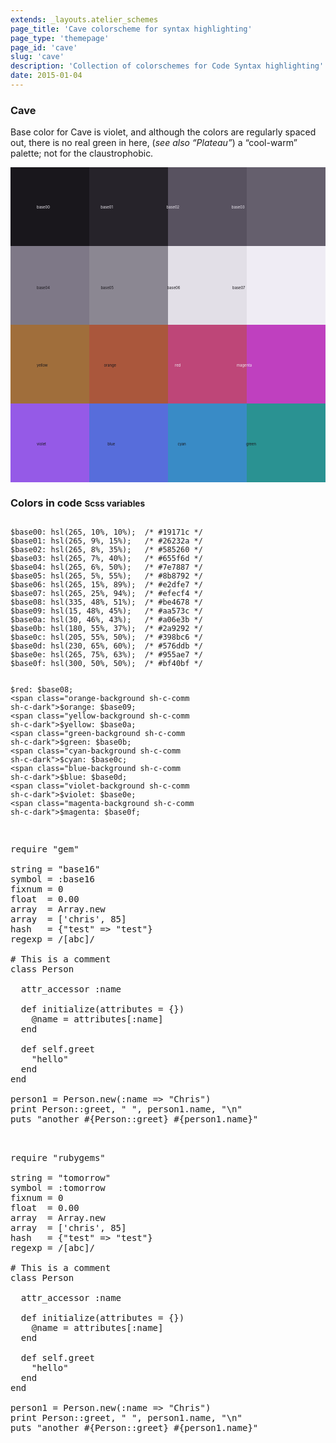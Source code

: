 ```yaml
---
extends: _layouts.atelier_schemes
page_title: 'Cave colorscheme for syntax highlighting'
page_type: 'themepage'
page_id: 'cave'
slug: 'cave'
description: 'Collection of colorschemes for Code Syntax highlighting'
date: 2015-01-04
---
```


<h3 id="about-cave">Cave</h3>
<p>Base color for Cave is violet, and although the colors are regularly spaced out, there is no real green in here, (<i>see also “Plateau”</i>) a “cool-warm” palette; not for the claustrophobic.</p>

<svg version="1.1" xmlns="http://www.w3.org/2000/svg" xmlns:xlink="http://www.w3.org/1999/xlink" viewBox="0 0 1200 1200">
<style type="text/css">
<![CDATA[
.base00-background                      {fill:hsl(265, 10%, 10%); }
.base01-background                      {fill:hsl(265, 9%, 15%); }
.base02-background                      {fill:hsl(265, 8%, 35%); }
.base03-background                      {fill:hsl(265, 7%, 40%); }
.base04-background                      {fill:hsl(265, 6%, 50%); }
.base05-background                      {fill:hsl(265, 5%, 55%); }
.base06-background                      {fill:hsl(265, 15%, 89%); }
.base07-background                      {fill:hsl(265, 25%, 94%); }
.base08-background, .red-background     {fill:hsl(335, 48%, 51%); }
.base09-background, .orange-background  {fill:hsl(15, 48%, 45%);  }
.base0A-background, .yellow-background  {fill:hsl(30, 46%, 43%);  }
.base0B-background, .green-background   {fill:hsl(180, 55%, 37%);  }
.base0C-background, .cyan-background    {fill:hsl(205, 55%, 50%); }
.base0D-background, .blue-background    {fill:hsl(230, 65%, 60%); }
.base0E-background, .violet-background  {fill:hsl(265, 75%, 63%); }
.base0F-background, .magenta-background {fill:hsl(300, 50%, 50%); }
]]></style>
  <g>
  <rect x="0" y="0" width="300" height="300" class="base00-background" />
  <rect x="300" y="0" width="300" height="300" class="base01-background" />
  <rect x="600" y="0" width="300" height="300" class="base02-background" />
  <rect x="900" y="0" width="300" height="300" class="base03-background" />
  <rect x="0" y="300" width="300" height="300" class="base04-background" />
  <rect x="300" y="300" width="300" height="300" class="base05-background" />
  <rect x="600" y="300" width="300" height="300" class="base06-background" />
  <rect x="900" y="300" width="300" height="300" class="base07-background" />
  <rect x="0" y="600" width="300" height="300" class="yellow-background" />
  <rect x="300" y="600" width="300" height="300" class="orange-background" />
  <rect x="600" y="600" width="300" height="300" class="red-background" />
  <rect x="900" y="600" width="300" height="300" class="magenta-background" />
  <rect x="0" y="900" width="300" height="300" class="violet-background" />
  <rect x="300" y="900" width="300" height="300" class="blue-background" />
  <rect x="600" y="900" width="300" height="300" class="cyan-background" />
  <rect x="900" y="900" width="300" height="300" class="green-background" />
  </g>
  <g>
  <text x="0" y="158" class="base07-background">
    <tspan dx="100" dy="0">base00</tspan>
    <tspan dx="190" dy="0">base01</tspan>
    <tspan dx="200" dy="0">base02</tspan>
    <tspan dx="195" dy="0">base03</tspan>
  </text>
  <text x="0" y="465" class="base00-background">
    <tspan dx="100" dy="0">base04</tspan>
    <tspan dx="190" dy="0">base05</tspan>
    <tspan dx="200" dy="0">base06</tspan>
    <tspan dx="195" dy="0">base07</tspan>
  </text>
  <text x="0" y="760" class="base00-background">
    <tspan dx="100" dy="0">yellow</tspan>
    <tspan dx="210" dy="0">orange</tspan>
    <tspan dx="220" dy="0" class="base07-background">red</tspan>
    <tspan dx="210" dy="0" class="base07-background">magenta</tspan>
  </text>
  <text x="0" y="1060" class="base00-background">
    <tspan dx="100" dy="0">violet</tspan>
    <tspan dx="230" dy="0">blue</tspan>
    <tspan dx="235" dy="0">cyan</tspan>
    <tspan dx="225" dy="0">green</tspan>
  </text>
  </g>
</svg>

<h3 id="color-code" class="mtm no-border">Colors in code <small>Scss variables</small></h3>
<pre class="base00-background language-scss"><code class="language-scss sh-c-light">
$base00: <span class="sh-c-comm">hsl(265, 10%, 10%);  /* #19171c */</span>
$base01: <span class="base01-background sh-c-comm">hsl(265, 9%, 15%);   /* #26232a */</span>
$base02: <span class="base02-background sh-c-comm sh-c-dark">hsl(265, 8%, 35%);   /* #585260 */</span>
$base03: <span class="base03-background sh-c-comm sh-c-dark">hsl(265, 7%, 40%);   /* #655f6d */</span>
$base04: <span class="base04-background sh-c-comm sh-c-dark">hsl(265, 6%, 50%);   /* #7e7887 */</span>
$base05: <span class="base05-background sh-c-comm sh-c-dark">hsl(265, 5%, 55%);   /* #8b8792 */</span>
$base06: <span class="base06-background sh-c-comm sh-c-dark">hsl(265, 15%, 89%);  /* #e2dfe7 */</span>
$base07: <span class="base07-background sh-c-comm sh-c-dark">hsl(265, 25%, 94%);  /* #efecf4 */</span>
$base08: <span class="base08-background sh-c-comm sh-c-dark">hsl(335, 48%, 51%);  /* #be4678 */</span>
$base09: <span class="base09-background sh-c-comm sh-c-dark">hsl(15, 48%, 45%);   /* #aa573c */</span>
$base0a: <span class="base0A-background sh-c-comm sh-c-dark">hsl(30, 46%, 43%);   /* #a06e3b */</span>
$base0b: <span class="base0B-background sh-c-comm sh-c-dark">hsl(180, 55%, 37%);  /* #2a9292 */</span>
$base0c: <span class="base0C-background sh-c-comm sh-c-dark">hsl(205, 55%, 50%);  /* #398bc6 */</span>
$base0d: <span class="base0D-background sh-c-comm sh-c-dark">hsl(230, 65%, 60%);  /* #576ddb */</span>
$base0e: <span class="base0E-background sh-c-comm sh-c-dark">hsl(265, 75%, 63%);  /* #955ae7 */</span>
$base0f: <span class="base0F-background sh-c-comm sh-c-dark">hsl(300, 50%, 50%);  /* #bf40bf */</span>

<span class="red-background sh-c-comm sh-c-dark">$red:</span>     $base08;
<span class="orange-background sh-c-comm sh-c-dark">$orange:</span>  $base09;
<span class="yellow-background sh-c-comm sh-c-dark">$yellow:</span>  $base0a;
<span class="green-background sh-c-comm sh-c-dark">$green:</span>   $base0b;
<span class="cyan-background sh-c-comm sh-c-dark">$cyan:</span>    $base0c;
<span class="blue-background sh-c-comm sh-c-dark">$blue:</span>    $base0d;
<span class="violet-background sh-c-comm sh-c-dark">$violet:</span>  $base0e;
<span class="magenta-background sh-c-comm sh-c-dark">$magenta:</span> $base0f;
</code></pre>

<pre class="base00-background base05">

<span class="base0E">require</span> <span class="base0B">"gem"</span>

<span class="base08">string</span> = <span class="base0B">"base16"</span>
<span class="base08">symbol</span> = <span class="base0B">:base16</span>
<span class="base08">fixnum</span> = <span class="base09">0</span>
<span class="base08">float</span>  = <span class="base09">0.00</span>
<span class="base08">array</span>  = <span class="base0A">Array</span>.<span class="base0D">new</span>
<span class="base08">array</span>  = [<span class="base0B">'chris'</span>, <span class="base09">85</span>]
<span class="base08">hash</span>   = {<span class="base0B">"test"</span> => <span class="base0B">"test"</span>}
<span class="base08">regexp</span> = <span class="base0C">/[abc]/</span>

<span class="base03"># This is a comment</span>
<span class="base0E">class</span> <span class="base0A">Person</span>

  <span class="base0D">attr_accessor</span> <span class="base0B">:name</span>

  <span class="base0E">def</span> <span class="base0D">initialize</span>(<span class="base08">attributes</span> = {})
    <span class="base08">@name</span> = <span class="base08">attributes</span>[<span class="base0B">:name</span>]
  <span class="base0E">end</span>

  <span class="base0E">def</span> <span class="base0E">self</span>.<span class="base0D">greet</span>
    <span class="base02-background"><span class="base0B">"hello"</span></span>
  <span class="base0E">end</span>
<span class="base0E">end</span>

<span class="base08">person1</span> = <span class="base0A">Person</span>.<span class="base0D">new</span>(<span class="base0B">:name</span> => <span class="base0B">"Chris"</span>)
<span class="base0D">print</span> <span class="base0A">Person</span>::<span class="base0D">greet</span>, <span class="base0B">" "</span>, <span class="base08">person1</span>.<span class="base0D">name</span>, <span class="base0B">"<span class="base09">\n</span>"</span>
<span class="base0D">puts</span> <span class="base0B">"another </span><span class="base0F">#{</span><span class="base0A">Person</span>::<span class="base0D">greet</span><span class="base0F">}</span> <span class="base0F">#{</span><span class="base08">person1</span>.<span class="base0D">name</span><span class="base0F">}</span><span class="base0B">"</span>

</pre>

<pre class="base07-background base02">

<span class="base0E">require</span> <span class="base0B">"rubygems"</span>

<span class="base08">string</span> = <span class="base0B">"tomorrow"</span>
<span class="base08">symbol</span> = <span class="base0B">:tomorrow</span>
<span class="base08">fixnum</span> = <span class="base09">0</span>
<span class="base08">float</span>  = <span class="base09">0.00</span>
<span class="base08">array</span>  = <span class="base0A">Array</span>.<span class="base0D">new</span>
<span class="base08">array</span>  = [<span class="base0B">'chris'</span>, <span class="base09">85</span>]
<span class="base08">hash</span>   = {<span class="base0B">"test"</span> => <span class="base0B">"test"</span>}
<span class="base08">regexp</span> = <span class="base0C">/[abc]/</span>

<span class="base03"># This is a comment</span>
<span class="base0E">class</span> <span class="base0A">Person</span>

  <span class="base0D">attr_accessor</span> <span class="base0B">:name</span>

  <span class="base0E">def</span> <span class="base0D">initialize</span>(<span class="base08">attributes</span> = {})
    <span class="base08">@name</span> = <span class="base08">attributes</span>[<span class="base0B">:name</span>]
  <span class="base0E">end</span>

  <span class="base0E">def</span> <span class="base0E">self</span>.<span class="base0D">greet</span>
    <span class="base06-background"><span class="base0B">"hello"</span></span>
  <span class="base0E">end</span>
<span class="base0E">end</span>

<span class="base08">person1</span> = <span class="base0A">Person</span>.<span class="base0D">new</span>(<span class="base0B">:name</span> => <span class="base0B">"Chris"</span>)
<span class="base0D">print</span> <span class="base0A">Person</span>::<span class="base0D">greet</span>, <span class="base0B">" "</span>, <span class="base08">person1</span>.<span class="base0D">name</span>, <span class="base0B">"<span class="base09">\n</span>"</span>
<span class="base0D">puts</span> <span class="base0B">"another </span><span class="base0F">#{</span><span class="base0A">Person</span>::<span class="base0D">greet</span><span class="base0F">}</span> <span class="base0F">#{</span><span class="base08">person1</span>.<span class="base0D">name</span><span class="base0F">}</span><span class="base0B">"</span>

</pre>
